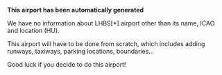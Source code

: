 **This airport has been automatically generated**

We have no information about LHBS[*] airport other than its name, ICAO and location (HU).

This airport will have to be done from scratch, which includes adding runways, taxiways, parking locations, boundaries...

Good luck if you decide to do this airport!